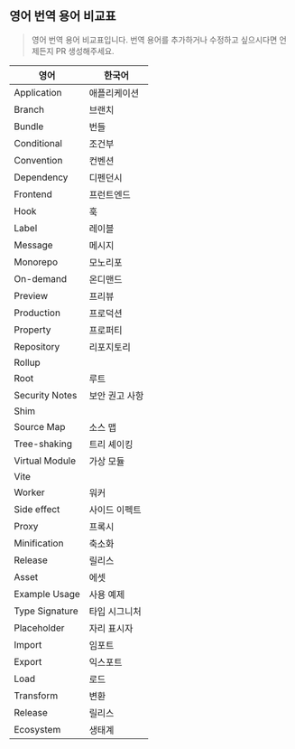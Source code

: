 ## 영어 번역 용어 비교표

> 영어 번역 용어 비교표입니다. 번역 용어를 추가하거나 수정하고 싶으시다면 언제든지 PR 생성해주세요.

| 영어           | 한국어         |
| -------------- | -------------- |
| Application    | 애플리케이션   |
| Branch         | 브랜치         |
| Bundle         | 번들           |
| Conditional    | 조건부         |
| Convention     | 컨벤션         |
| Dependency     | 디펜던시       |
| Frontend       | 프런트엔드     |
| Hook           | 훅             |
| Label          | 레이블         |
| Message        | 메시지         |
| Monorepo       | 모노리포       |
| On-demand      | 온디맨드       |
| Preview        | 프리뷰         |
| Production     | 프로덕션       |
| Property       | 프로퍼티       |
| Repository     | 리포지토리     |
| Rollup         |                |
| Root           | 루트           |
| Security Notes | 보안 권고 사항 |
| Shim           |                |
| Source Map     | 소스 맵        |
| Tree-shaking   | 트리 셰이킹    |
| Virtual Module | 가상 모듈      |
| Vite           |                |
| Worker         | 워커           |
| Side effect    | 사이드 이펙트  |
| Proxy          | 프록시         |
| Minification   | 축소화         |
| Release        | 릴리스         |
| Asset          | 에셋           |
| Example Usage  | 사용 예제      |
| Type Signature | 타입 시그니처  |
| Placeholder    | 자리 표시자    |
| Import         | 임포트         |
| Export         | 익스포트       |
| Load           | 로드           |
| Transform      | 변환           |
| Release        | 릴리스         |
| Ecosystem      | 생태계         |
